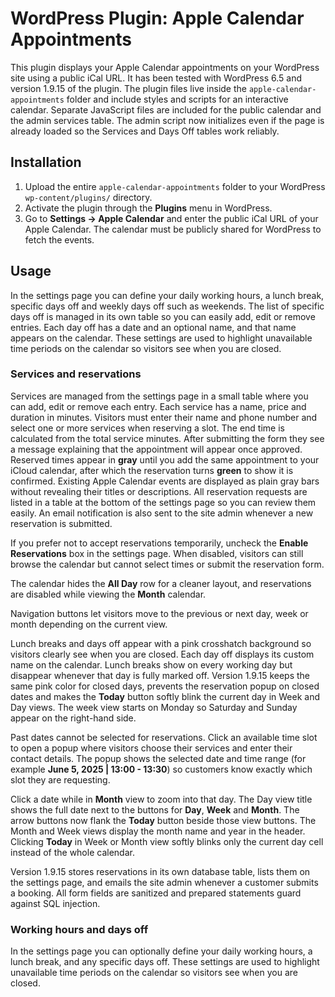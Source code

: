 # WordPress Plugin: Apple Calendar Appointments

This plugin displays your Apple Calendar appointments on your WordPress site using a public iCal URL. It has been tested with WordPress 6.5 and version 1.9.15 of the plugin. The plugin files live inside the `apple-calendar-appointments` folder and include styles and scripts for an interactive calendar.
Separate JavaScript files are included for the public calendar and the admin services table. The admin script now initializes even if the page is already loaded so the Services and Days Off tables work reliably.

## Installation
1. Upload the entire `apple-calendar-appointments` folder to your WordPress `wp-content/plugins/` directory.
2. Activate the plugin through the **Plugins** menu in WordPress.
3. Go to **Settings → Apple Calendar** and enter the public iCal URL of your Apple Calendar.
   The calendar must be publicly shared for WordPress to fetch the events.

## Usage

In the settings page you can define your daily working hours, a lunch break, specific days off and weekly days off such as weekends. The list of specific days off is managed in its own table so you can easily add, edit or remove entries. Each day off has a date and an optional name, and that name appears on the calendar. These settings are used to highlight unavailable time periods on the calendar so visitors see when you are closed.

### Services and reservations
Services are managed from the settings page in a small table where you can add, edit or remove each entry. Each service has a name, price and duration in minutes. Visitors must enter their name and phone number and select one or more services when reserving a slot. The end time is calculated from the total service minutes. After submitting the form they see a message explaining that the appointment will appear once approved. Reserved times appear in **gray** until you add the same appointment to your iCloud calendar, after which the reservation turns **green** to show it is confirmed. Existing Apple Calendar events are displayed as plain gray bars without revealing their titles or descriptions.
All reservation requests are listed in a table at the bottom of the settings page so you can review them easily. An email notification is also sent to the site admin whenever a new reservation is submitted.

If you prefer not to accept reservations temporarily, uncheck the **Enable Reservations** box in the settings page. When disabled, visitors can still browse the calendar but cannot select times or submit the reservation form.

The calendar hides the **All Day** row for a cleaner layout, and reservations are disabled while viewing the **Month** calendar.

Navigation buttons let visitors move to the previous or next day, week or month depending on the current view.

Lunch breaks and days off appear with a pink crosshatch background so visitors clearly see when you are closed. Each day off displays its custom name on the calendar. Lunch breaks show on every working day but disappear whenever that day is fully marked off. Version 1.9.15 keeps the same pink color for closed days, prevents the reservation popup on closed dates and makes the **Today** button softly blink the current day in Week and Day views. The week view starts on Monday so Saturday and Sunday appear on the right-hand side.

Past dates cannot be selected for reservations. Click an available time slot to open a popup where visitors choose their services and enter their contact details. The popup shows the selected date and time range (for example **June 5, 2025 | 13:00 - 13:30**) so customers know exactly which slot they are requesting.

Click a date while in **Month** view to zoom into that day. The Day view title shows the full date next to the buttons for **Day**, **Week** and **Month**. The arrow buttons now flank the **Today** button beside those view buttons. The Month and Week views display the month name and year in the header. Clicking **Today** in Week or Month view softly blinks only the current day cell instead of the whole calendar.

Version 1.9.15 stores reservations in its own database table, lists them on the settings page, and emails the site admin whenever a customer submits a booking.
All form fields are sanitized and prepared statements guard against SQL injection.
### Working hours and days off
In the settings page you can optionally define your daily working hours, a lunch break, and any specific days off. These settings are used to highlight unavailable time periods on the calendar so visitors see when you are closed.


